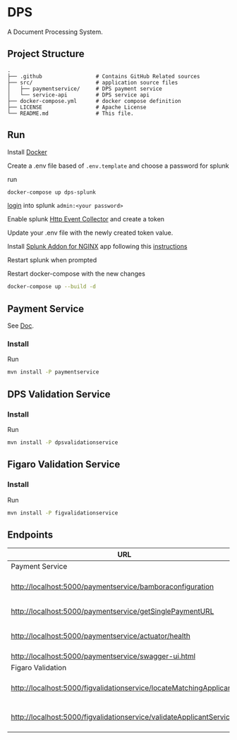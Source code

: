 # DPS

A Document Processing System.

## Project Structure

    .
    ├── .github                 # Contains GitHub Related sources
    ├── src/                    # application source files
    │   ├── paymentservice/     # DPS payment service
    │   └── service-api         # DPS service api
    ├── docker-compose.yml      # docker compose definition
    ├── LICENSE                 # Apache License
    └── README.md               # This file.

## Run

Install [Docker](https://www.docker.com/)

Create a .env file based of `.env.template` and choose a password for splunk

run

```bash
docker-compose up dps-splunk
```

[login](http://localhost:8000) into splunk `admin:<your password>`

Enable splunk [Http Event Collector](https://docs.splunk.com/Documentation/Splunk/7.2.3/Data/UsetheHTTPEventCollector) and create a token

Update your .env file with the newly created token value.

Install [Splunk Addon for NGINX](https://splunkbase.splunk.com/app/3258/) app following this [instructions](https://docs.splunk.com/Documentation/AddOns/released/Overview/Singleserverinstall)

Restart splunk when prompted

Restart docker-compose with the new changes

```bash
docker-compose up --build -d
```


## Payment Service

See [Doc](src/paymentservice/README.md).

### Install

Run

```bash
mvn install -P paymentservice
```

## DPS Validation Service

### Install

Run

```bash
mvn install -P dpsvalidationservice
```

## Figaro Validation Service

### Install

Run

```bash
mvn install -P figvalidationservice
```

## Endpoints

| URL | Method | Description |
| --- | --- | --- |
| Payment Service | --- | --- |
| [http://localhost:5000/paymentservice/bamboraconfiguration](http://localhost:5000/paymentservice/bamboraconfiguration) | GET | Bambora configuration url |
| [http://localhost:5000/paymentservice/getSinglePaymentURL](http://localhost:5000/paymentservice/getSinglePaymentURL) | GET | Single Payment Url |
| [http://localhost:5000/paymentservice/actuator/health](http://localhost:5000/paymentservice/actuator/health) | GET | Payment Service Health |
| [http://localhost:5000/paymentservice/swagger-ui.html](http://localhost:5000/paymentservice/swagger-ui.html) | GET | Swagger-UI |
| Figaro Validation | --- | --- |
| [http://localhost:5000/figvalidationservice/locateMatchingApplicants](http://localhost:5000/figvalidationservice/locateMatchingApplicants) | GET | Locate Matching Applicants |
| [http://localhost:5000/figvalidationservice/validateApplicantService](http://localhost:5000/figvalidationservice/validateApplicantService) | GET | Validate Applicants Service |





